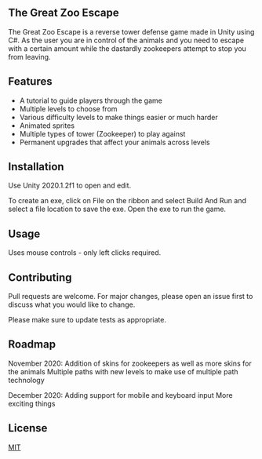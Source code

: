 ## The Great Zoo Escape

The Great Zoo Escape is a reverse tower defense game made in Unity using C#. As the user you are in control of the animals and you need to escape with a certain amount while the dastardly zookeepers attempt to stop you from leaving.

## Features

* A tutorial to guide players through the game
* Multiple levels to choose from
* Various difficulty levels to make things easier or much harder
* Animated sprites
* Multiple types of tower (Zookeeper) to play against
* Permanent upgrades that affect your animals across levels

## Installation

Use Unity 2020.1.2f1 to open and edit.

To create an exe, click on File on the ribbon and select Build And Run and select a file location to save the exe. Open the exe to run the game.

## Usage

Uses mouse controls - only left clicks required.

## Contributing
Pull requests are welcome. For major changes, please open an issue first to discuss what you would like to change.

Please make sure to update tests as appropriate.

## Roadmap

November 2020:
Addition of skins for zookeepers as well as more skins for the animals
Multiple paths with new levels to make use of multiple path technology

December 2020:
Adding support for mobile and keyboard input
More exciting things

## License
[MIT](https://choosealicense.com/licenses/mit/)

